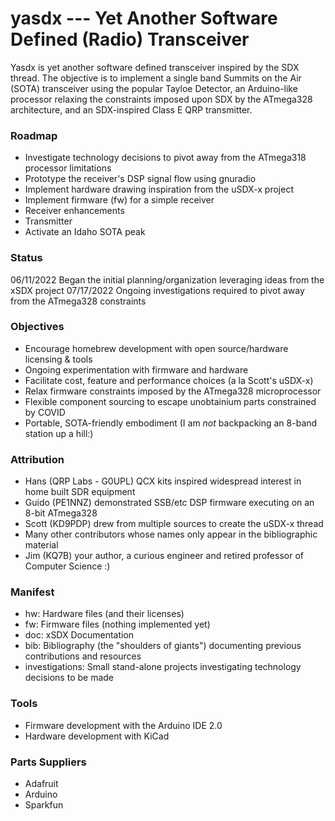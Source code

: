 # yasdx --- Yet Another Software Defined (Radio) Transceiver
Yasdx is yet another software defined transceiver inspired by the SDX thread.  The objective is to implement a single band Summits on the Air (SOTA) transceiver using the popular Tayloe Detector, an Arduino-like processor relaxing the constraints imposed upon SDX by the ATmega328 architecture, and an SDX-inspired Class E QRP transmitter.

### Roadmap
* Investigate technology decisions to pivot away from the ATmega318 processor limitations
* Prototype the receiver's DSP signal flow using gnuradio
* Implement hardware drawing inspiration from the uSDX-x project
* Implement firmware (fw) for a simple receiver
* Receiver enhancements
* Transmitter
* Activate an Idaho SOTA peak 

### Status
06/11/2022 Began the initial planning/organization leveraging ideas from the xSDX project
07/17/2022 Ongoing investigations required to pivot away from the ATmega328 constraints

### Objectives
* Encourage homebrew development with open source/hardware licensing & tools
* Ongoing experimentation with firmware and hardware
* Facilitate cost, feature and performance choices (a la Scott's uSDX-x)
* Relax firmware constraints imposed by the ATmega328 microprocessor
* Flexible component sourcing to escape unobtainium parts constrained by COVID
* Portable, SOTA-friendly embodiment (I am *not* backpacking an 8-band station up a hill:)

### Attribution
* Hans (QRP Labs - G0UPL) QCX kits inspired widespread interest in home built SDR equipment
* Guido (PE1NNZ) demonstrated SSB/etc DSP firmware executing on an 8-bit ATmega328
* Scott (KD9PDP) drew from multiple sources to create the uSDX-x thread
* Many other contributors whose names only appear in the bibliographic material
* Jim (KQ7B) your author, a curious engineer and retired professor of Computer Science :)

### Manifest
* hw:  Hardware files (and their licenses)
* fw:  Firmware files (nothing implemented yet)
* doc: xSDX Documentation
* bib: Bibliography (the "shoulders of giants") documenting previous contributions and resources
* investigations:  Small stand-alone projects investigating technology decisions to be made

### Tools
* Firmware development with the Arduino IDE 2.0
* Hardware development with KiCad 

### Parts Suppliers
* Adafruit
* Arduino
* Sparkfun
